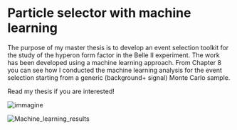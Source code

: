 # Particle selector with machine learning

The purpose of my master thesis is to develop an event selection toolkit for the study of the hyperon form factor in the Belle II experiment.
The work has been developed using a machine learning approach. From Chapter 8 you can see how I conducted the machine learning analysis for the event selection starting from a generic (background+ signal) Monte Carlo sample. 

Read my thesis if you are interested!

![immagine](https://github.com/user-attachments/assets/348e5870-ae98-49d4-82a7-e253fdcd53c4)


![Machine_learning_results](https://github.com/user-attachments/assets/19f1e25f-a6ab-425d-bf0a-cc533d401955)
